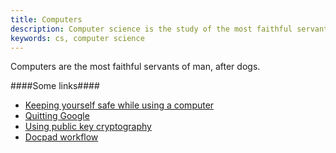 ```yaml
---
title: Computers
description: Computer science is the study of the most faithful servant of man since dogs.
keywords: cs, computer science
---
```


Computers are the most faithful servants of man, after dogs.

####Some links####
* [Keeping yourself safe while using a computer](/security/)
* [Quitting Google](/quit-google/)
* [Using public key cryptography](/public-key-cryptography/)
* [Docpad workflow](/docpad/)
